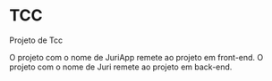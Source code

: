 # TCC
Projeto de Tcc

O projeto com o nome de JuriApp remete ao projeto em front-end.
O projeto com o nome de Juri remete ao projeto em back-end.
